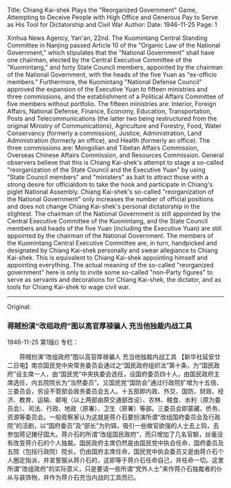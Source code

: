 Title: Chiang Kai-shek Plays the "Reorganized Government" Game, Attempting to Deceive People with High Office and Generous Pay to Serve as His Tool for Dictatorship and Civil War
Author: 
Date: 1946-11-25
Page: 1

Xinhua News Agency, Yan'an, 22nd. The Kuomintang Central Standing Committee in Nanjing passed Article 10 of the "Organic Law of the National Government," which stipulates that the "National Government" shall have one chairman, elected by the Central Executive Committee of the "Kuomintang," and forty State Council members, appointed by the chairman of the National Government, with the heads of the five Yuan as "ex-officio members." Furthermore, the Kuomintang "National Defense Council" approved the expansion of the Executive Yuan to fifteen ministries and three commissions, and the establishment of a Political Affairs Committee of five members without portfolio. The fifteen ministries are: Interior, Foreign Affairs, National Defense, Finance, Economy, Education, Transportation, Posts and Telecommunications (the latter two being restructured from the original Ministry of Communications), Agriculture and Forestry, Food, Water Conservancy (formerly a commission), Justice, Administration, Land Administration (formerly an office), and Health (formerly an office). The three commissions are: Mongolian and Tibetan Affairs Commission, Overseas Chinese Affairs Commission, and Resources Commission. General observers believe that this is Chiang Kai-shek's attempt to stage a so-called "reorganization of the State Council and the Executive Yuan" by using "State Council members" and "ministers" as bait to attract those with a strong desire for officialdom to take the hook and participate in Chiang's piglet National Assembly. Chiang Kai-shek's so-called "reorganization of the National Government" only increases the number of official positions and does not change Chiang Kai-shek's personal dictatorship in the slightest. The chairman of the National Government is still appointed by the Central Executive Committee of the Kuomintang, and the State Council members and heads of the five Yuan (including the Executive Yuan) are still appointed by the chairman of the National Government. The members of the Kuomintang Central Executive Committee are, in turn, handpicked and designated by Chiang Kai-shek personally and swear allegiance to Chiang Kai-shek. This is equivalent to Chiang Kai-shek appointing himself and appointing everything. The actual meaning of the so-called "reorganized government" here is only to invite some so-called "non-Party figures" to serve as servants and decorations for Chiang Kai-shek, the dictator, and as tools for Chiang Kai-shek to wage civil war.



<hr /> 

Original: 


### 蒋贼扮演“改组政府”图以高官厚禄骗人  充当他独裁内战工具

1946-11-25
第1版()
专栏：

　　蒋贼扮演“改组政府”图以高官厚禄骗人
    充当他独裁内战工具
    【新华社延安廿二日电】南京国民党中央常务委员会通过之“国民政府组织法”第十条，为“国民政府”设主席一人，由“国民党”中央执委会选任，设国府委员四十人，由国民政府主席选任，内五院院长为“当然委员”。又国民党“国防会”通过行政院扩增为十五倍、三委员会，另设不管部会政务委员会五人。十五部即内政、外交、国防、财政、经济、教育、运输、邮电（以上两部由原交通部改设）、农林、粮食、水利（原为委员会）、司法、行政、地政（原署）、卫生（原署）等部。三委员会即蒙藏、侨务、资源等委员会。一般观察家认为这就是蒋介石要扮演所谓“改组国府委员会及行政院”的活剧，以“国府委员”及“部长”为钓铒，吸引一些做官欲强的人士去上钩，去参加蒋记猪仔国大。蒋介石的所谓“改组国民政府”，而只增加了几名官额，丝毫没有改变蒋介石的个人独裁。国民政府主席仍然是由国民党中执会任命，国府委员及五院（包括行政院）院长，仍由国府主席任命，国民党中执会委员又是由蒋介石个人圈定指派，并宣誓服从蒋介石的，这即等于蒋介石任命自己，并任命一切。这里所谓“改组政府”的实际意义，只是要请一些所谓“党外人士”来作蒋介石独裁者的仆从与装饰物，并作为蒋介石充当内战的工具而已。
